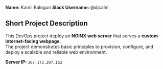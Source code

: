 **Name:** Kamil Balogun
**Slack Username:** @djcalm

## Short Project Description 
This DevOps project deploy an **NGINX web server** that serves a **custom internet-facing webpage**.  
The project demonstrates basic principles to provision, configure, and deploy a scalable and reliable web environment.

**Server IP:** `167.172.207.162`
